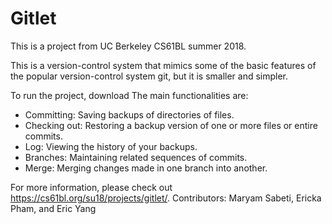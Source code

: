 # Gitlet

This is a project from UC Berkeley CS61BL summer 2018.

This is a version-control system that mimics some of the basic features of the popular version-control system git, but it is smaller and simpler.

To run the project, download 
The main functionalities are:
- Committing: Saving backups of directories of files. 
- Checking out: Restoring a backup version of one or more files or entire commits. 
- Log: Viewing the history of your backups. 
- Branches: Maintaining related sequences of commits.
- Merge: Merging changes made in one branch into another.

For more information, please check out https://cs61bl.org/su18/projects/gitlet/.
Contributors: Maryam Sabeti, Ericka Pham, and Eric Yang
